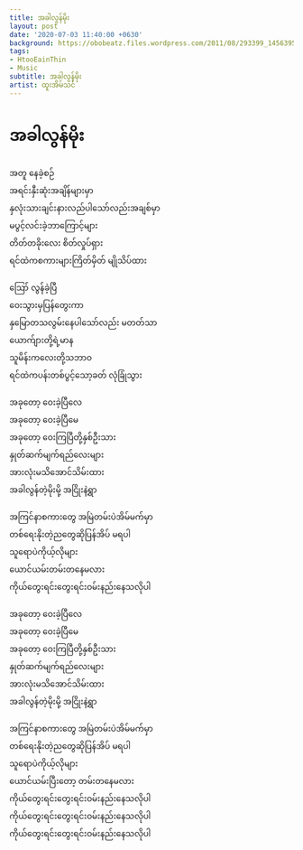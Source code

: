 ```yaml
---
title: အခါလွန်မိုး
layout: post
date: '2020-07-03 11:40:00 +0630'
background: https://obobeatz.files.wordpress.com/2011/08/293399_145639582187284_100002237283781_266322_7611634_n.jpg
tags:
- HtooEainThin
- Music
subtitle: အခါလွန်မိုး
artist: ထူးအိမ်သင်
---
```


# အခါလွန်မိုး

အတူ နေခဲ့စဉ် <br>
အရင်းနှီးဆုံးအချိန်များမှာ <br>
နှလုံးသားချင်းနားလည်ပါသော်လည်းအချစ်မှာ <br>
မပွင့်လင်းခဲ့ဘာကြောင့်များ <br>
တိတ်တခိုးလေး စိတ်လှုပ်ရှား <br>
ရင်ထဲကစကားများကြိတ်မှိတ် မျိုသိပ်ထား <br>
 <br>
ဪ လွန်ခဲ့ပြီ <br>
ဝေးသွားမှပြန်တွေးကာ <br>
နှမြောတသလွမ်းနေပါသော်လည်း မတတ်သာ <br>
ယောက်ျားတို့ရဲ့မာန <br>
သူမိန်းကလေးတို့သဘာဝ <br>
ရင်ထဲကပန်းတစ်ပွင့်သော့ခတ် လုံခြုံသွား <br>
 <br>
အခုတော့ ဝေးခဲ့ပြီလေ <br>
အခုတော့ ဝေးခဲ့ပြီမေ <br>
အခုတော့ ဝေးကြပြီတို့နှစ်ဦးသား <br>
နှုတ်ဆက်မျက်ရည်လေးများ <br>
အားလုံးမသိအောင်သိမ်းထား <br>
အခါလွန်တဲ့မိုးမို့ အငြိုးနဲ့ရွာ <br>
 <br>
အကြင်နာစကားတွေ အမြဲတမ်းပဲအိမ်မက်မှာ <br>
တစ်ရေးနိုးတဲ့ညတွေဆိုပြန်အိပ် မရပါ <br>
သူရောပဲကိုယ့်လိုများ <br>
ယောင်ယမ်းတမ်းတနေမလား <br>
ကိုယ်တွေးရင်းတွေးရင်းဝမ်းနည်းနေသလိုပါ <br>
 <br>
အခုတော့ ဝေးခဲ့ပြီလေ <br>
အခုတော့ ဝေးခဲ့ပြီမေ <br>
အခုတော့ ဝေးကြပြီတို့နှစ်ဦးသား <br>
နှုတ်ဆက်မျက်ရည်လေးများ <br>
အားလုံးမသိအောင်သိမ်းထား <br>
အခါလွန်တဲ့မိုးမို့ အငြိုးနဲ့ရွာ <br>
 <br>
အကြင်နာစကားတွေ အမြဲတမ်းပဲအိမ်မက်မှာ <br>
တစ်ရေးနိုးတဲ့ညတွေဆိုပြန်အိပ် မရပါ <br>
သူရောပဲကိုယ့်လိုများ <br>
ယောင်ယမ်းပြီးတော့ တမ်းတနေမလား <br>
ကိုယ်တွေးရင်းတွေးရင်းဝမ်းနည်းနေသလိုပါ <br>
ကိုယ်တွေးရင်းတွေးရင်းဝမ်းနည်းနေသလိုပါ <br>
ကိုယ်တွေးရင်းတွေးရင်းဝမ်းနည်းနေသလိုပါ <br>